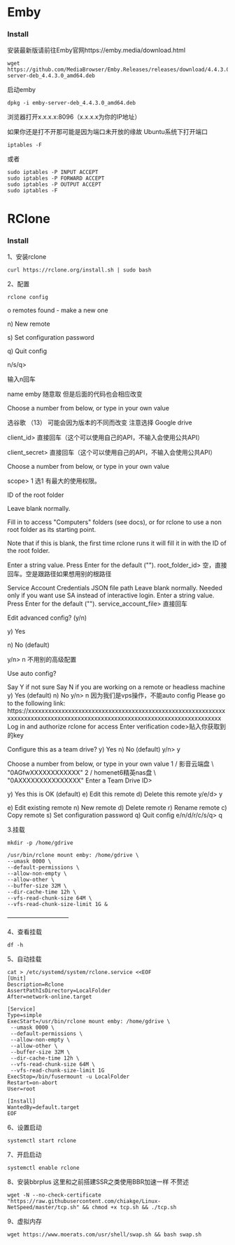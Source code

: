 Emby
===========

### Install
  安装最新版请前往Emby官网https://emby.media/download.html
    
    wget https://github.com/MediaBrowser/Emby.Releases/releases/download/4.4.3.0/emby-server-deb_4.4.3.0_amd64.deb

  启动emby
  
    dpkg -i emby-server-deb_4.4.3.0_amd64.deb

  浏览器打开x.x.x.x:8096（x.x.x.x为你的IP地址）

  如果你还是打不开那可能是因为端口未开放的缘故 Ubuntu系统下打开端口

    iptables -F

  或者

    sudo iptables -P INPUT ACCEPT
    sudo iptables -P FORWARD ACCEPT
    sudo iptables -P OUTPUT ACCEPT
    sudo iptables -F


RClone
===========

### Install

1、安装rclone

    curl https://rclone.org/install.sh | sudo bash

2、配置

    rclone config

o remotes found - make a new one

n) New remote

s) Set configuration password

q) Quit config

n/s/q>

输入n回车

name emby 随意取 但是后面的代码也会相应改变

Choose a number from below, or type in your own value

选谷歌 （13） 可能会因为版本的不同而改变 注意选择 Google drive

client_id> 直接回车（这个可以使用自己的API，不输入会使用公共API）

client_secret> 直接回车（这个可以使用自己的API，不输入会使用公共API）

Choose a number from below, or type in your own value

scope> 1 选1 有最大的使用权限。

ID of the root folder

Leave blank normally.

Fill in to access "Computers" folders (see docs), or for rclone to use
a non root folder as its starting point.



Note that if this is blank, the first time rclone runs it will fill it
in with the ID of the root folder.


Enter a string value. Press Enter for the default ("").
root_folder_id> 空，直接回车。空是跟路径如果想用别的根路径


Service Account Credentials JSON file path
Leave blank normally.
Needed only if you want use SA instead of interactive login.
Enter a string value. Press Enter for the default ("").
service_account_file> 直接回车

Edit advanced config? (y/n)

y) Yes

n) No (default)

y/n> 
n 不用别的高级配置

Use auto config?

Say Y if not sure
Say N if you are working on a remote or headless machine
y) Yes (default)
n) No
y/n> n 因为我们是vps操作，不能auto config
Please go to the following link: https://xxxxxxxxxxxxxxxxxxxxxxxxxxxxxxxxxxxxxxxxxxxxxxxxxxxxxxxxxxxxxxxxxxxxxxxxxxxxxxxxxxxxxxxxxxxxxxxxxxxxxxxxxxxxxxxxxxxxxxxxxxx
Log in and authorize rclone for access
Enter verification code>贴入你获取到的key

Configure this as a team drive?
y) Yes
n) No (default)
y/n> y

Choose a number from below, or type in your own value
1 / 影音云端盘
\ "0AGfwXXXXXXXXXXXX"
2 / homenet6精英nas盘
\ "0AXXXXXXXXXXXXXXX"
Enter a Team Drive ID>

y) Yes this is OK (default)
e) Edit this remote
d) Delete this remote
y/e/d> y

e) Edit existing remote
n) New remote
d) Delete remote
r) Rename remote
c) Copy remote
s) Set configuration password
q) Quit config
e/n/d/r/c/s/q> q

3.挂载

    mkdir -p /home/gdrive

    /usr/bin/rclone mount emby: /home/gdrive \
    --umask 0000 \
    --default-permissions \
    --allow-non-empty \
    --allow-other \
    --buffer-size 32M \
    --dir-cache-time 12h \
    --vfs-read-chunk-size 64M \
    --vfs-read-chunk-size-limit 1G &
——————————

4、查看挂载

    df -h
5、自动挂载

    cat > /etc/systemd/system/rclone.service <<EOF
    [Unit]
    Description=Rclone
    AssertPathIsDirectory=LocalFolder
    After=network-online.target

    [Service]
    Type=simple
    ExecStart=/usr/bin/rclone mount emby: /home/gdrive \
     --umask 0000 \
     --default-permissions \
     --allow-non-empty \
     --allow-other \
     --buffer-size 32M \
     --dir-cache-time 12h \
     --vfs-read-chunk-size 64M \
     --vfs-read-chunk-size-limit 1G
    ExecStop=/bin/fusermount -u LocalFolder
    Restart=on-abort
    User=root

    [Install]
    WantedBy=default.target
    EOF

6、设置启动

    systemctl start rclone

7、开启启动

    systemctl enable rclone

8、安装bbrplus 这里和之前搭建SSR之类使用BBR加速一样 不赘述

    wget -N --no-check-certificate "https://raw.githubusercontent.com/chiakge/Linux-NetSpeed/master/tcp.sh" && chmod +x tcp.sh && ./tcp.sh

9、虚拟内存

    wget https://www.moerats.com/usr/shell/swap.sh && bash swap.sh

